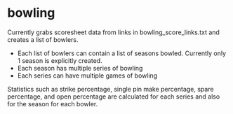 # bowling
Currently grabs scoresheet data from links in bowling_score_links.txt and creates a list of bowlers.  
* Each list of bowlers can contain a list of seasons bowled. Currently only 1 season is explicitly created.  
* Each season has multiple series of bowling  
* Each series can have multiple games of bowling  

Statistics such as strike percentage, single pin make percentage, spare percentage, and open percentage are calculated for each series and also for the season for each bowler.
